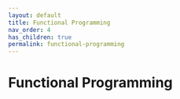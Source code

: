 ```yaml
---
layout: default
title: Functional Programming
nav_order: 4
has_children: true
permalink: functional-programming
---
```


# Functional Programming